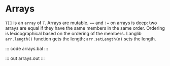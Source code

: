 # Arrays

`T[]` is an `array` of `T`. Arrays are mutable. `==` and `!=` on arrays is deep: two arrays are equal if they have the same members in the same order. Ordering is lexicographical based on the ordering of the members. Langlib `arr.length()` function gets the length; `arr.setLength(n)` sets the length.

::: code arrays.bal :::

::: out arrays.out :::